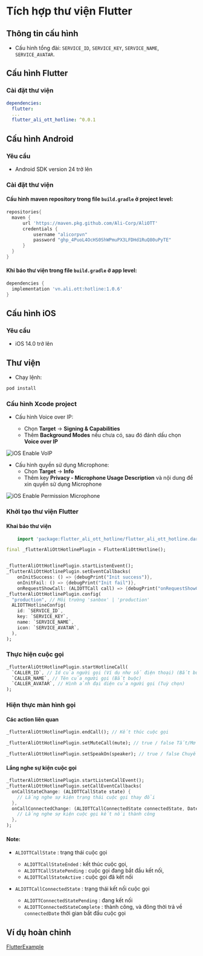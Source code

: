 # Tích hợp thư viện Flutter

## Thông tin cấu hình

- Cấu hình tổng đài: `SERVICE_ID`, `SERVICE_KEY`, `SERVICE_NAME`, `SERVICE_AVATAR`.

## Cấu hình Flutter

### Cài đặt thư viện

```yaml
dependencies:
  flutter:
  ...
  flutter_ali_ott_hotline: ^0.0.1
```

## Cấu hình Android

### Yêu cầu

- Android SDK version 24 trở lên

### Cài đặt thư viện

#### Cấu hình maven repository trong file `build.gradle` ở project level:

```gradle
repositories{
  maven {
      url 'https://maven.pkg.github.com/Ali-Corp/AliOTT'
      credentials {
          username "alicorpvn"
          password "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"
      }
  }
}
```

#### Khi báo thư viện trong file `build.gradle` ở app level:

```gradle
dependencies {
  implementation 'vn.ali.ott:hotline:1.0.6'
}
```

## Cấu hình iOS

### Yêu cầu

- iOS 14.0 trở lên

## Thư viện

- Chạy lệnh:

```bash
pod install
```

### Cấu hình Xcode project

- Cấu hình Voice over IP:

  - Chọn **Target** -> **Signing & Capabilities**
  - Thêm **Background Modes** nếu chưa có, sau đó đánh dấu chọn **Voice over IP**

![iOS Enable VoIP](./img/ios_enable_voip.png)

- Cấu hình quyền sử dụng Microphone:
  - Chọn **Target** -> **Info**
  - Thêm key **Privacy - Microphone Usage Description** và nội dung để xin quyền sử dụng Microphone

![iOS Enable Permission Microphone](./img/ios_enable_permission_microphone.png)

### Khởi tạo thư viện Flutter

#### Khai báo thư viện

```dart
    import 'package:flutter_ali_ott_hotline/flutter_ali_ott_hotline.dart';
```

```dart
final _flutterAliOttHotlinePlugin = FlutterAliOttHotline();


_flutterAliOttHotlinePlugin.startListenEvent();
_flutterAliOttHotlinePlugin.setEventCallbacks(
    onInitSuccess: () => {debugPrint("Init success")},
    onInitFail: () => {debugPrint("Init fail")},
    onRequestShowCall: (ALIOTTCall call) => {debugPrint("onRequestShowCall") });
_flutterAliOttHotlinePlugin.config(
  "production", // Môi trường 'sanbox' | 'production'
  ALIOTTHotlineConfig(
    id: `SERVICE_ID`,
    key: `SERVICE_KEY`,
    name: `SERVICE_NAME`,
    icon: `SERVICE_AVATAR`,
  ),
);
```

### Thực hiện cuộc gọi

```dart
_flutterAliOttHotlinePlugin.startHotlineCall(
  `CALLER_ID`, // Id của người gọi (Ví dụ như số điện thoại) (Bắt buộc)
  `CALLER_NAME`, // Tên của người gọi (Bắt buộc)
  `CALLER_AVATAR`, // Hình ảnh đại diện của người gọi (Tuỳ chọn)
);
```

### Hiện thực màn hình gọi

#### Các action liên quan

```dart
_flutterAliOttHotlinePlugin.endCall(); // Kết thúc cuộc gọi
```

```dart
_flutterAliOttHotlinePlugin.setMuteCall(mute); // true / false Tắt/Mở microphone
```

```dart
_flutterAliOttHotlinePlugin.setSpeakOn(speaker); // true / false Chuyển đổi loa ngoài / loa trong
```

#### Lắng nghe sự kiện cuộc gọi

```dart
_flutterAliOttHotlinePlugin.startListenCallEvent();
_flutterAliOttHotlinePlugin.setCallEventCallbacks(
  onCallStateChange: (ALIOTTCallState state) {
    // Lắng nghe sự kiện trạng thái cuộc gọi thay đổi
  },
  onCallConnectedChange: (ALIOTTCallConnectedState connectedState, DateTime? connectedDate) => {
    // Lắng nghe sự kiện cuộc gọi kết nối thành công
  },
);
```

#### Note:

- `ALIOTTCallState` : trạng thái cuộc gọi

  - `ALIOTTCallStateEnded` : kết thúc cuộc gọi,
  - `ALIOTTCallStatePending` : cuộc gọi đang bắt đầu kết nối,
  - `ALIOTTCallStateActive` : cuộc gọi đã kết nối

- `ALIOTTCallConnectedState` : trạng thái kết nối cuộc gọi
  - `ALIOTTConnectedStatePending` : đang kết nối
  - `ALIOTTConnectedStateComplete` : thành công, và đông thời trả về `connectedDate` thời gian bắt đầu cuộc gọi

## Ví dụ hoàn chỉnh

[FlutterExample](https://github.com/Ali-Corp/flutter-ali-ott-hotline/tree/main/example)

